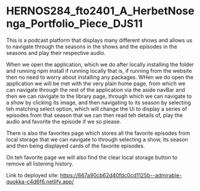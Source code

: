 # HERNOS284_fto2401_A_HerbetNosenga_Portfolio_Piece_DJS11

This is a podcast platform that displays many different shows and allows us to navigate through the seasons in the shows and the episodes in the seasons and play their respective audio.

When we open the application, which we do after locally installing the folder and running npm install if running locally that is, if running from the website then no need to worry about installing any packages. WHen we do open the application we will be met with the very plain home page, from which we can navigate through the rest of the application via the aside navBar and then we can navigate to the library page, through which we can navigate to a show by clicking its image, and then navigating to its season by selecting teh matching select option, which will change the Ui to display a series of episodes from that season that we can then read teh details of, play the audio and favorite the episode if we so please.

There is also the favorites page which stores all the favorite episodes from local storage that we can navigate to through selecting a show, its season and then being displayed cards of the favorite episodes.

On teh favorite page we will also find the clear local storage button to remove all listening history.

Link to deployed site: https://667a90cb62d40fdc0cd1125b--admirable-quokka-c4d6f6.netlify.app/
